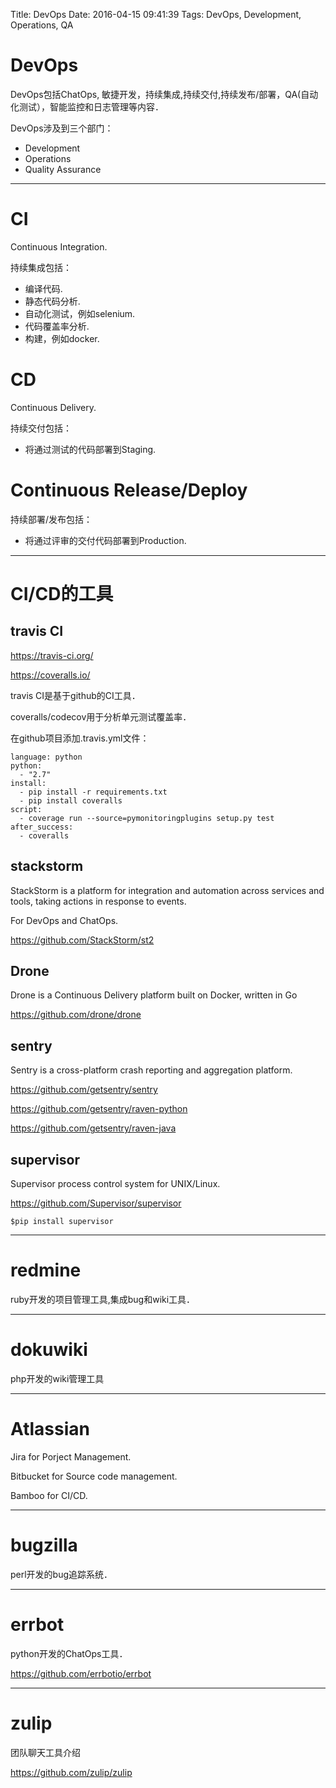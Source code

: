 Title: DevOps
Date: 2016-04-15 09:41:39
Tags: DevOps, Development, Operations, QA



# DevOps

DevOps包括ChatOps, 敏捷开发，持续集成,持续交付,持续发布/部署，QA(自动化测试），智能监控和日志管理等内容．

DevOps涉及到三个部门：

* Development
* Operations
* Quality Assurance

***

# CI

Continuous Integration.

持续集成包括：

* 编译代码.
* 静态代码分析.
* 自动化测试，例如selenium.
* 代码覆盖率分析.
* 构建，例如docker.

# CD

Continuous Delivery.

持续交付包括：

* 将通过测试的代码部署到Staging.

# Continuous Release/Deploy

持续部署/发布包括：

* 将通过评审的交付代码部署到Production.

***

# CI/CD的工具

## travis CI

<https://travis-ci.org/>

<https://coveralls.io/>

travis CI是基于github的CI工具．

coveralls/codecov用于分析单元测试覆盖率．

在github项目添加.travis.yml文件：

    language: python
    python:
      - "2.7"
    install:
      - pip install -r requirements.txt
      - pip install coveralls
    script:
      - coverage run --source=pymonitoringplugins setup.py test
    after_success:
      - coveralls

## stackstorm

StackStorm is a platform for integration and automation across services and tools, taking actions in response to events.

For DevOps and ChatOps.

<https://github.com/StackStorm/st2>

## Drone

Drone is a Continuous Delivery platform built on Docker, written in Go

<https://github.com/drone/drone>

## sentry

Sentry is a cross-platform crash reporting and aggregation platform.

<https://github.com/getsentry/sentry>

<https://github.com/getsentry/raven-python>

<https://github.com/getsentry/raven-java>

## supervisor

Supervisor process control system for UNIX/Linux.

<https://github.com/Supervisor/supervisor>

    $pip install supervisor

***

# redmine

ruby开发的项目管理工具,集成bug和wiki工具．

***

# dokuwiki

php开发的wiki管理工具

***

# Atlassian

Jira for Porject Management.

Bitbucket for Source code management.

Bamboo for CI/CD.

***

# bugzilla

perl开发的bug追踪系统．

***

# errbot

python开发的ChatOps工具．

<https://github.com/errbotio/errbot>

***

# zulip

团队聊天工具介绍

<https://github.com/zulip/zulip>
